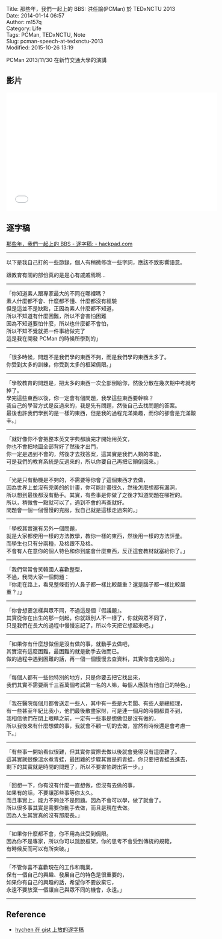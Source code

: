 Title: 那些年，我們一起上的 BBS: 洪任諭(PCMan) 於 TEDxNCTU 2013  
Date: 2014-01-14 06:57  
Author: m157q  
Category: Life  
Tags: PCMan, TEDxNCTU, Note  
Slug: pcman-speech-at-tedxnctu-2013  
Modified: 2015-10-26 13:19  
  
  
PCMan 2013/11/30 在新竹交通大學的演講  
  
## 影片  
  
<iframe width="560" height="315" src="//www.youtube.com/embed/-tYj8QmyiCc" frameborder="0" allowfullscreen></iframe>  
  
## 逐字稿  
  
[那些年，我們一起上的 BBS - 逐字稿: - hackpad.com](https://hackpad.com/-BBS--BqLE55Op9Lg)  
  
---  
  
以下是我自己打的一些節錄，個人有稍微修改一些字詞，應該不致影響語意。  
  
跟教育有關的部份真的是是心有戚戚焉啊...  
  
---  
  
「你知道素人跟專家最大的不同在哪裡嗎？  
素人什麼都不會、什麼都不懂、什麼都沒有經驗  
但是這並不是缺點，正因為素人什麼都不知道，  
所以不知道有什麼困難，所以不會害怕困難  
因為不知道要怕什麼，所以也什麼都不會怕，  
所以不知不覺就把一件事給做完了  
這是我在開發 PCMan 的時候所學到的」  
  
---  
  
「很多時候，問題不是我們學的東西不夠，而是我們學的東西太多了。  
你受到太多的訓練，你受到太多的框架侷限。」  
  
---  
  
「學校教育的問題是，把太多的東西一次全部倒給你，然後分散在幾次期中考就考掉了。  
學完這些東西以後，你一定會有個問題，我學這些東西要幹嘛？  
我自己的學習方式是反過來的，我是先有問題，然後自己去找問題的答案。  
最後也許我們學到的是一樣的東西，但是我的過程充滿樂趣，而你的卻會是充滿艱辛。」  
  
---  
  
「就好像你不會把整本英文字典都讀完才開始用英文，  
你也不會把地圖全部背好了然後才出門，  
你一定是遇到不會的，然後才去找答案，這其實是我們人類的本能，  
可是我們的教育系統是反過來的，所以你要自己再把它顛倒回來。」  
  
---  
  
「光是只有動機是不夠的，不需要等你會了這個東西才去做，  
因為世界上並沒有完美的的計畫，你可能計畫很久，然後怎麼想都有漏洞，  
所以想到最後都沒有動手。其實，有些事是你做了之後才知道問題在哪裡的。  
所以，稍微會一點就可以了，遇到不會的再查就好。  
問題會一個一個慢慢的克服，我自己就是這樣走過來的。」  
  
---  
  
「學校其實還有另外一個問題，  
就是大家都使用一樣的方法教學，教你一樣的東西，然後用一樣的方法評量。  
而學生也只有分兩種，及格跟不及格。  
不會有人在意你的個人特色和你到底會什麼東西，反正這套教材就塞給你了。」  
  
---  
  
「我們常常會笑韓國人喜歡整型，  
不過，我問大家一個問題：  
『你走在路上，看見整條街的人鼻子都一樣比較嚴重？還是腦子都一樣比較嚴重？』」  
  
---  
  
「你會想要怎樣與眾不同，不過這是個『假議題』。  
其實從你在出生的那一刻起，你就跟別人不一樣了，你就與眾不同了，  
只是我們在長大的過程中慢慢忘記了，所以今天把它想起來吧。」  
  
---  
  
「如果你有什麼想做但是沒有做的事，就動手去做吧，  
其實沒有這麼困難，最困難的就是動手去做而已。  
做的過程中遇到困難的話，再一個一個慢慢去查資料，其實你會克服的。」  
  
---  
  
「每個人都有一些他特別的地方，只是你要去把它找出來，  
我們其實不需要兩千三百萬個考試第一名的人嘛，每個人應該有他自己的特色。」  
  
---  
  
「我在醫院每個月都會送走一些人，其中有一些是大老闆、有些人是總經理，  
有一些甚至年紀比我小，他們最後散盡家財，可是連一個月的時間都買不到，  
我相信他們在閉上眼睛之前，一定有一些事是想做但是沒有做的，  
所以我後來有什麼想做的事，我就會不顧一切的去做，當然有時候還是會考慮一下。」  
  
---  
  
「有些事一開始看似很難，但其實你實際去做以後就會覺得沒有這麼難了。  
這其實就很像溫水煮青蛙，最困難的步驟其實是抓青蛙，你只要把青蛙丟進去，  
剩下的其實就是時間的問題了，所以不要害怕跨出第一步。」  
  
---  
  
「回想一下，你有沒有什麼一直想做，但沒有去做的事，  
如果有的話，不要讓那些事等你太久。  
而且事實上，能力不夠並不是問題。因為不會可以學，做了就會了。  
所以很多事其實是需要你動手去做，而且是現在去做。  
因為人生其實真的沒有那麼長。」  
  
---  
  
「如果你什麼都不會，你不用為此受到侷限。  
因為你不是專家，所以你可以跳脫框架，你的思考不會受到傳統的規範，  
有時候反而可以有所突破。」  
  
---  
  
「不管你喜不喜歡現在的工作和職業，  
保有一個自己的興趣、發展自己的特色是很重要的，  
如果你有自己的興趣的話，希望你不要放棄它，  
永遠不要放棄一個讓自己與眾不同的機會，永遠。」  
  
---  
  
## Reference  
  
+ [hychen 在 gist 上放的逐字稿](https://gist.github.com/hychen/8389441)  
